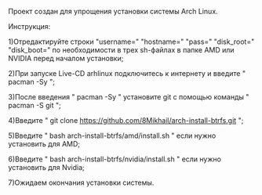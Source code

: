 Проект создан для упрощения установки системы Arch Linux.

Инструкция:

1)Отредактируйте строки "username=" "hostname=" "pass=" "disk_root=" "disk_boot=" по необходимости в трех sh-файлах в папке AMD или NVIDIA перед началом установки;

2)При запуске Live-CD arhlinux подключитесь к интернету и введите " pacman -Sy ";

3)После введения " pacman -Sy " установите git с помощью команды " pacman -S git ";

4)Введите " git clone https://github.com/8Mikhail/arch-install-btrfs.git ";

5)Введите " bash  arch-install-btrfs/amd/install.sh " если нужно установить для AMD;

6)Введите " bash  arch-install-btrfs/nvidia/install.sh " если нужно установить для Nvidia;

7)Ожидаем окончания установки системы.
